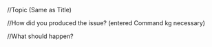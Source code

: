//Topic (Same as Title)

//How did you produced the issue? (entered Command kg necessary)

//What should happen?
